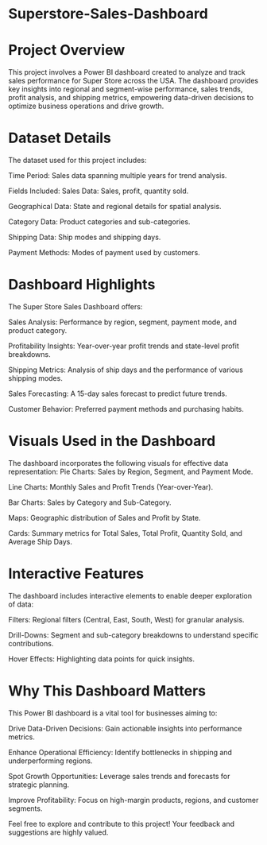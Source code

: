 # Superstore-Sales-Dashboard

# Project Overview
This project involves a Power BI dashboard created to analyze and track sales performance for Super Store across the USA. The dashboard provides key insights into regional and segment-wise performance, sales trends, profit analysis, and shipping metrics, empowering data-driven decisions to optimize business operations and drive growth.

# Dataset Details
The dataset used for this project includes:

Time Period: Sales data spanning multiple years for trend analysis.

Fields Included:
Sales Data: Sales, profit, quantity sold.

Geographical Data: State and regional details for spatial analysis.

Category Data: Product categories and sub-categories.

Shipping Data: Ship modes and shipping days.

Payment Methods: Modes of payment used by customers.

# Dashboard Highlights
The Super Store Sales Dashboard offers:

Sales Analysis: Performance by region, segment, payment mode, and product category.

Profitability Insights: Year-over-year profit trends and state-level profit breakdowns.

Shipping Metrics: Analysis of ship days and the performance of various shipping modes.

Sales Forecasting: A 15-day sales forecast to predict future trends.

Customer Behavior: Preferred payment methods and purchasing habits.

# Visuals Used in the Dashboard
The dashboard incorporates the following visuals for effective data representation:
Pie Charts:
Sales by Region, Segment, and Payment Mode.

Line Charts:
Monthly Sales and Profit Trends (Year-over-Year).

Bar Charts:
Sales by Category and Sub-Category.

Maps:
Geographic distribution of Sales and Profit by State.

Cards:
Summary metrics for Total Sales, Total Profit, Quantity Sold, and Average Ship Days.

# Interactive Features
The dashboard includes interactive elements to enable deeper exploration of data:

Filters: Regional filters (Central, East, South, West) for granular analysis.

Drill-Downs: Segment and sub-category breakdowns to understand specific contributions.

Hover Effects: Highlighting data points for quick insights.

# Why This Dashboard Matters
This Power BI dashboard is a vital tool for businesses aiming to:

Drive Data-Driven Decisions: Gain actionable insights into performance metrics.

Enhance Operational Efficiency: Identify bottlenecks in shipping and underperforming regions.

Spot Growth Opportunities: Leverage sales trends and forecasts for strategic planning.

Improve Profitability: Focus on high-margin products, regions, and customer segments.

Feel free to explore and contribute to this project! Your feedback and suggestions are highly valued.

